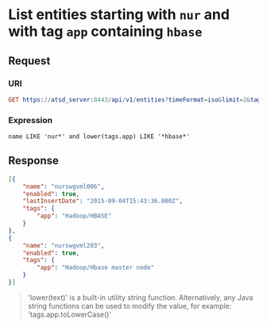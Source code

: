 # List entities starting with `nur` and with tag `app` containing `hbase` 

## Request

### URI

```elm
GET https://atsd_server:8443/api/v1/entities?timeFormat=iso&limit=2&tags=app&expression=name%20LIKE%20%27nur%27%20and%20lower%28tags.app%29%20LIKE%20%27hbase%27
```

### Expression

```
name LIKE 'nur*' and lower(tags.app) LIKE '*hbase*'
```

## Response

```json
[{
    "name": "nurswgvml006",
    "enabled": true,
    "lastInsertDate": "2015-09-04T15:43:36.000Z",
    "tags": {
        "app": "Hadoop/HBASE"
    }
},
{
    "name": "nurswgvml203",
    "enabled": true,
    "tags": {
        "app": "Hadoop/Hbase master node"
    }
}]
```

> 'lower(text)' is a built-in utility string function. 
> Alternatively, any Java string functions can be used to modify the value, for example: 'tags.app.toLowerCase()'

